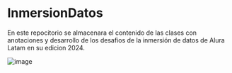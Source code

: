 # InmersionDatos
En este repocitorio se almacenara el contenido de las clases con anotaciones y desarrollo de los desafios de la inmersión de datos de Alura Latam en su edicion 2024.

![image](https://github.com/Yoel-Gasca/InmersionDatos_2024/assets/83617933/11b1f324-06c7-4f65-bf75-de9292a556a6)
